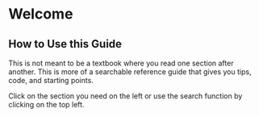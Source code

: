 # Welcome

## How to Use this Guide

This is not meant to be a textbook where you read one section after another. This is more of a searchable reference guide that gives you tips, code, and starting points.

Click on the section you need on the left or use the search function by clicking on the top left.

